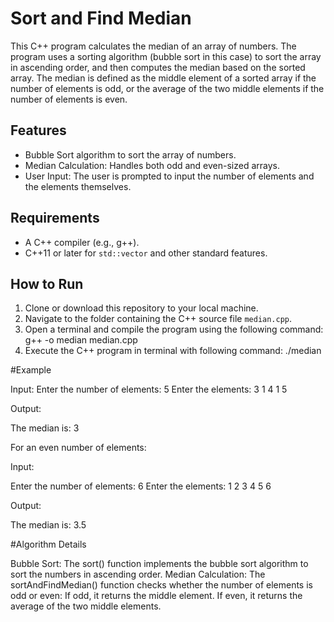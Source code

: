 # Sort and Find Median

This C++ program calculates the median of an array of numbers. 
The program uses a sorting algorithm (bubble sort in this case) 
to sort the array in ascending order, and then computes the median 
based on the sorted array. The median is defined as the middle element 
of a sorted array if the number of elements is odd, or the average of 
the two middle elements if the number of elements is even.


## Features
- Bubble Sort algorithm to sort the array of numbers.
- Median Calculation: Handles both odd and even-sized arrays.
- User Input: The user is prompted to input the number of elements and the elements themselves.

## Requirements
- A C++ compiler (e.g., g++).
- C++11 or later for `std::vector` and other standard features.

## How to Run

1. Clone or download this repository to your local machine.
2. Navigate to the folder containing the C++ source file `median.cpp`.
3. Open a terminal and compile the program using the following command:
   g++ -o median median.cpp
4. Execute the C++ program in terminal with following command:
   ./median

#Example

Input:
Enter the number of elements: 5
Enter the elements: 3 1 4 1 5

Output:

The median is: 3

For an even number of elements:

Input:

Enter the number of elements: 6
Enter the elements: 1 2 3 4 5 6

Output:

The median is: 3.5

#Algorithm Details

Bubble Sort: The sort() function implements the bubble sort algorithm to sort the numbers in ascending order.
Median Calculation: The sortAndFindMedian() function checks whether the number of elements is odd or even:
If odd, it returns the middle element. If even, it returns the average of the two middle elements.

